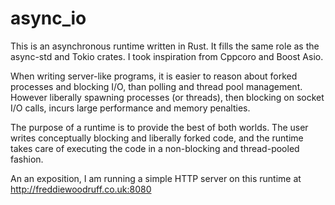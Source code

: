 # async_io

This is an asynchronous runtime written in Rust. It fills the same role as the async-std and Tokio crates. I took inspiration from Cppcoro and Boost Asio.

When writing server-like programs, it is easier to reason about forked processes and blocking I/O, than polling and thread pool management. However liberally spawning processes (or threads), then blocking on socket I/O calls, incurs large performance and memory penalties.

The purpose of a runtime is to provide the best of both worlds. The user writes conceptually blocking and liberally forked code, and the runtime takes care of executing the code in a non-blocking and thread-pooled fashion.

An an exposition, I am running a simple HTTP server on this runtime at http://freddiewoodruff.co.uk:8080
